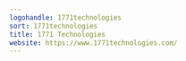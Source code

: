 ```yaml
---
logohandle: 1771technologies
sort: 1771technologies
title: 1771 Technologies
website: https://www.1771technologies.com/
---
```

